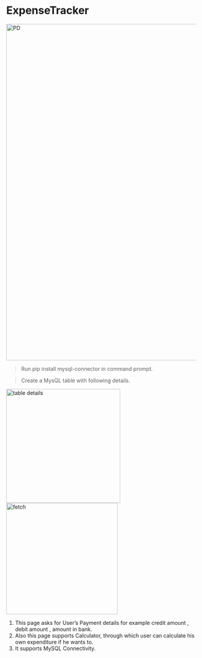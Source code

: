 # ExpenseTracker

<img width="894" alt="PD" src="https://user-images.githubusercontent.com/55029733/167265956-17d76784-75b0-4b76-9232-1c5d3333a9ce.png">

> Run pip install mysql-connector in command prompt.

> Create a MysQL table with following details.

<img width="303" alt="table details" src="https://user-images.githubusercontent.com/55029733/167265862-8cb06105-ce7a-410a-9b38-197f0d206fa7.PNG">
<img width="296" alt="fetch" src="https://user-images.githubusercontent.com/55029733/167265889-820b6d39-651a-426b-9584-824c0948fb9c.PNG">


1. This page asks for User’s Payment details for example credit amount , debit amount , amount in bank.
2.  Also this page supports Calculator, through which user can calculate his own expenditure if he wants to. 
3.  It supports MySQL Connectivity.


